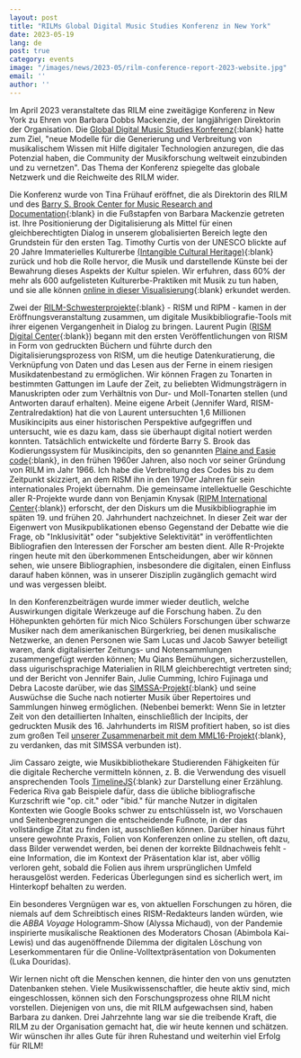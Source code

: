```yaml
---
layout: post
title: "RILMs Global Digital Music Studies Konferenz in New York"
date: 2023-05-19
lang: de
post: true
category: events
image: "/images/news/2023-05/rilm-conference-report-2023-website.jpg"
email: ''
author: ''
---
```


Im April 2023 veranstaltete das RILM eine zweitägige Konferenz in New York zu Ehren von Barbara Dobbs Mackenzie, der langjährigen Direktorin der Organisation. Die [Global Digital Music Studies Konferenz](https://www.rilm.org/gdms2023/){:blank} hatte zum Ziel, "neue Modelle für die Generierung und Verbreitung von musikalischem Wissen mit Hilfe digitaler Technologien anzuregen, die das Potenzial haben, die Community der Musikforschung weltweit einzubinden und zu vernetzen". Das Thema der Konferenz spiegelte das globale Netzwerk und die Reichweite des RILM wider.

Die Konferenz wurde von Tina Frühauf eröffnet, die als Direktorin des RILM und des [Barry S. Brook Center for Music Research and Documentation](https://brookcenter.gc.cuny.edu/){:blank} in die Fußstapfen von Barbara Mackenzie getreten ist. Ihre Positionierung der Digitalisierung als Mittel für einen gleichberechtigten Dialog in unserem globalisierten Bereich legte den Grundstein für den ersten Tag. Timothy Curtis von der UNESCO blickte auf 20 Jahre Immaterielles Kulturerbe [(Intangible Cultural Heritage)](https://ich.unesco.org/en/home){:blank} zurück und hob die Rolle hervor, die Musik und darstellende Künste bei der Bewahrung dieses Aspekts der Kultur spielen. Wir erfuhren, dass 60% der mehr als 600 aufgelisteten Kulturerbe-Praktiken mit Musik zu tun haben, und sie alle können [online in dieser Visualisierung](https://ich.unesco.org/dive/){:blank} erkundet werden.  

Zwei der [RILM-Schwesterprojekte](http://www.r-musicprojects.org/){:blank} - RISM und RIPM - kamen in der Eröffnungsveranstaltung zusammen, um digitale Musikbibliografie-Tools mit ihrer eigenen Vergangenheit in Dialog zu bringen. Laurent Pugin ([RISM Digital Center](https://rism.digital/){:blank}) begann mit den ersten Veröffentlichungen von RISM in Form von gedruckten Büchern und führte durch den Digitalisierungsprozess von RISM, um die heutige Datenkuratierung, die Verknüpfung von Daten und das Lesen aus der Ferne in einem riesigen Musikdatenbestand zu ermöglichen. Wir können Fragen zu Tonarten in bestimmten Gattungen im Laufe der Zeit, zu beliebten Widmungsträgern in Manuskripten oder zum Verhältnis von Dur- und Moll-Tonarten stellen (und Antworten darauf erhalten). Meine eigene Arbeit (Jennifer Ward, RISM-Zentralredaktion) hat die von Laurent untersuchten 1,6 Millionen Musikincipits aus einer historischen Perspektive aufgegriffen und untersucht, wie es dazu kam, dass sie überhaupt digital notiert werden konnten. Tatsächlich entwickelte und förderte Barry S. Brook das Kodierungssystem für Musikincipits, den so genannten [Plaine and Easie code](https://www.jstor.org/stable/23504533){:blank}, in den frühen 1960er Jahren, also noch vor seiner Gründung von RILM im Jahr 1966. Ich habe die Verbreitung des Codes bis zu dem Zeitpunkt skizziert, an dem RISM ihn in den 1970er Jahren für sein internationales Projekt übernahm. Die gemeinsame intellektuelle Geschichte aller R-Projekte wurde dann von Benjamin Knysak ([RIPM International Center](https://ripm.org/){:blank}) erforscht, der den Diskurs um die Musikbibliographie im späten 19. und frühen 20. Jahrhundert nachzeichnet. In dieser Zeit war der Eigenwert von Musikpublikationen ebenso Gegenstand der Debatte wie die Frage, ob "Inklusivität" oder "subjektive Selektivität" in veröffentlichten Bibliografien den Interessen der Forscher am besten dient. Alle R-Projekte ringen heute mit den überkommenen Entscheidungen, aber wir können sehen, wie unsere Bibliographien, insbesondere die digitalen, einen Einfluss darauf haben können, was in unserer Disziplin zugänglich gemacht wird und was vergessen bleibt.  

In den Konferenzbeiträgen wurde immer wieder deutlich, welche Auswirkungen digitale Werkzeuge auf die Forschung haben. Zu den Höhepunkten gehörten für mich Nico Schülers Forschungen über schwarze Musiker nach dem amerikanischen Bürgerkrieg, bei denen musikalische Netzwerke, an denen Personen wie Sam Lucas und Jacob Sawyer beteiligt waren, dank digitalisierter Zeitungs- und Notensammlungen zusammengefügt werden können; Mu Qians Bemühungen, sicherzustellen, dass uigurischsprachige Materialien in RILM gleichberechtigt vertreten sind; und der Bericht von Jennifer Bain, Julie Cumming, Ichiro Fujinaga und Debra Lacoste darüber, wie das [SIMSSA-Projekt](https://simssa.ca/){:blank} und seine Auswüchse die Suche nach notierter Musik über Repertoires und Sammlungen hinweg ermöglichen. (Nebenbei bemerkt: Wenn Sie in letzter Zeit von den detaillierten Inhalten, einschließlich der Incipits, der gedruckten Musik des 16. Jahrhunderts im RISM profitiert haben, so ist dies zum großen Teil [unserer Zusammenarbeit mit dem MML16-Projekt](/in_the_news/2019/07/29/mapping-the-musical-landscape-of-the-sixteenth.html){:blank}, zu verdanken, das mit SIMSSA verbunden ist).   

Jim Cassaro zeigte, wie Musikbibliothekare Studierenden Fähigkeiten für die digitale Recherche vermitteln können, z. B. die Verwendung des visuell ansprechenden Tools [TimelineJS](https://timeline.knightlab.com/){:blank} zur Darstellung einer Erzählung. Federica Riva gab Beispiele dafür, dass die übliche bibliografische Kurzschrift wie "op. cit." oder "ibid." für manche Nutzer in digitalen Kontexten wie Google Books schwer zu entschlüsseln ist, wo Vorschauen und Seitenbegrenzungen die entscheidende Fußnote, in der das vollständige Zitat zu finden ist, ausschließen können. Darüber hinaus führt unsere gewohnte Praxis, Folien von Konferenzen online zu stellen, oft dazu, dass Bilder verwendet werden, bei denen der korrekte Bildnachweis fehlt - eine Information, die im Kontext der Präsentation klar ist, aber völlig verloren geht, sobald die Folien aus ihrem ursprünglichen Umfeld herausgelöst werden. Federicas Überlegungen sind es sicherlich wert, im Hinterkopf behalten zu werden. 

Ein besonderes Vergnügen war es, von aktuellen Forschungen zu hören, die niemals auf dem Schreibtisch eines RISM-Redakteurs landen würden, wie die _ABBA Voyage_ Hologramm-Show (Alyssa Michaud), von der Pandemie inspirierte musikalische Reaktionen des Moderators Chosan (Abimbola Kai-Lewis) und das augenöffnende Dilemma der digitalen Löschung von Leserkommentaren für die Online-Volltextpräsentation von Dokumenten (Luka Douridas).   

Wir lernen nicht oft die Menschen kennen, die hinter den von uns genutzten Datenbanken stehen. Viele Musikwissenschaftler, die heute aktiv sind, mich eingeschlossen, können sich den Forschungsprozess ohne RILM nicht vorstellen. Diejenigen von uns, die mit RILM aufgewachsen sind, haben Barbara zu danken. Drei Jahrzehnte lang war sie die treibende Kraft, die RILM zu der Organisation gemacht hat, die wir heute kennen und schätzen. Wir wünschen ihr alles Gute für ihren Ruhestand und weiterhin viel Erfolg für RILM!


